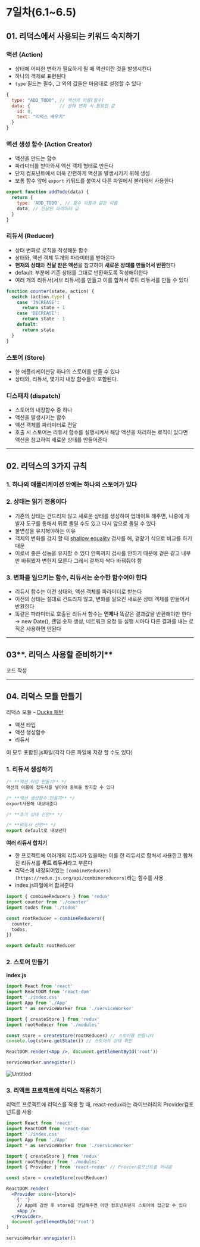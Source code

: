 # 7일차(6.1~6.5)

## 0**1. 리덕스에서 사용되는 키워드 숙지하기**

### 액션 (Action)

- 상태에 어떠한 변화가 필요하게 될 때 액션이란 것을 발생시킨다
- 하나의 객체로 표현된다
- `type` 필드는 필수, 그 외의 값들은 마음대로 설정할 수 있다

```jsx
{
  type: "ADD_TODO", // 액션의 이름(필수)
  data: {           // 상태 변화 시 필요한 값
    id: 0,
    text: "리덕스 배우기"
  }
}
```

### 액션 생성 함수 **(Action Creator)**

- 액션을 만드는 함수
- 파라미터를 받아와서 액션 객체 형태로 만든다
- 단지 컴포넌트에서 더욱 간편하게 액션을 발생시키기 위해 생성
- 보통 함수 앞에 `export` 키워드를 붙여서 다른 파일에서 불러와서 사용한다

```jsx
export function addTodo(data) {
  return {
    type: 'ADD_TODO', // 함수 이름과 같은 이름
    data, // 전달된 파라미터 값
  }
}
```

### **리듀서 (Reducer)**

- 상태 변화로 로직을 작성해둔 함수
- 상태와, 액션 객체 두개의 파라미터를 받아온다
- **현재의 상태**와 **전달 받은 액션**을 참고하여 **새로운 상태를 만들어서 반환**한다
- default: 부분에 기존 상태를 그대로 반환하도록 작성해야한다
- 여러 개의 리듀서(서브 리듀서)를 만들고 이를 합쳐서 루트 리듀서를 만들 수 있다

```jsx
function counter(state, action) {
  switch (action.type) {
    case 'INCREASE':
      return state + 1
    case 'DECREASE':
      return state - 1
    default:
      return state
  }
}
```

### **스토어 (Store)**

- 한 애플리케이션당 하나의 스토어를 만들 수 있다
- 상태와, 리듀서, 몇가지 내장 함수들이 포함된다.

### **디스패치 (dispatch)**

- 스토어의 내장함수 중 하나
- 액션을 발생시키는 함수
- 액션 객체를 파라미터로 전달
- 호출 시 스토어는 리듀서 함수를 실행시켜서 해당 액션을 처리하는 로직이 있다면 액션을 참고하여 새로운 상태를 만들어준다

---

## 0**2. 리덕스의 3가지 규칙**

### 1. **하나의 애플리케이션 안에는 하나의 스토어가 있다**

### 2. 상태는 읽기 전용이다

- 기존의 상태는 건드리지 않고 새로운 상태를 생성하여 업데이트 해주면,
  나중에 개발자 도구를 통해서 뒤로 돌릴 수도 있고 다시 앞으로 돌릴 수 있다
- 불변성을 유지해야하는 이유
- 객체의 변화를 감지 할 때 [shallow equality](https://redux.js.org/docs/faq/ImmutableData.html#how-redux-uses-shallow-checking) 검사를 해, 겉핥기 식으로 비교를 하기 때문
- 이로써 좋은 성능을 유지할 수 있다
  안쪽까지 검사를 안하기 때문에 겉은 같고 내부만 바꿔봤자 변한지 모른다
  그래서 겉까지 싹다 바꿔줘야 함

### **3. 변화를 일으키는 함수, 리듀서는 순수한 함수여야 한다**

- 리듀서 함수는 이전 상태와, 액션 객체를 파라미터로 받는다
- 이전의 상태는 절대로 건드리지 않고, 변화를 일으킨 새로운 상태 객체를 만들어서 반환한다
- 똑같은 파라미터로 호출된 리듀서 함수는 **언제나** 똑같은 결과값을 반환해야만 한다
  → new Date(), 랜덤 숫자 생성, 네트워크 요청 등 실행 시마다 다른 결과를 내는 로직은 사용하면 안된다

---

## 03**. 리덕스 사용할 준비하기**

코드 작성

---

## 0**4. 리덕스 모듈 만들기**

리덕스 모듈 - [Ducks 패턴](https://github.com/erikras/ducks-modular-redux)

- 액션 타입
- 액션 생성함수
- 리듀서

이 모두 포함된 js파일(각각 다른 파일에 저장 할 수도 있다)

### 1. **리듀서 생성하기**

```jsx
/* **액션 타입 만들기** */
액션의 이름에 접두사를 넣어야 중복을 방지할 수 있다

/* **액션 생성함수 만들기** */
export사용해 내보내준다

/* **초기 상태 선언** */

/* **리듀서 선언** */
export default로 내보낸다
```

**여러 리듀서 합치기**

- 한 프로젝트에 여러개의 리듀서가 있을때는 이를 한 리듀서로 합쳐서 사용한고 합쳐진 리듀서를 **루트 리듀서**라고 부른다
- 리덕스에 내장되어있는 `[combineReducers](https://redux.js.org/api/combinereducers)`라는 함수를 사용
- index.js파일에서 합쳐준다

```jsx
import { combineReducers } from 'redux'
import counter from './counter'
import todos from './todos'

const rootReducer = combineReducers({
  counter,
  todos,
})

export default rootReducer
```

### 2. 스토어 만들기

**index.js**

```jsx
import React from 'react'
import ReactDOM from 'react-dom'
import './index.css'
import App from './App'
import * as serviceWorker from './serviceWorker'

import { createStore } from 'redux'
import rootReducer from './modules'

const store = createStore(rootReducer) // 스토어를 만듭니다
console.log(store.getState()) // 스토어의 상태 확인

ReactDOM.render(<App />, document.getElementById('root'))

serviceWorker.unregister()
```

![Untitled](<7%E1%84%8B%E1%85%B5%E1%86%AF%E1%84%8E%E1%85%A1(6%201~6%205)%20c0cd8fabe7774afcbeeaa4e76fc1b7fd/Untitled.png>)

### 3. **리액트 프로젝트에 리덕스 적용하기**

리액트 프로젝트에 리덕스를 적용 할 때, react-redux라는 라이브러리의 Provider컴포넌트를 사용

```jsx
import React from 'react'
import ReactDOM from 'react-dom'
import './index.css'
import App from './App'
import * as serviceWorker from './serviceWorker'

import { createStore } from 'redux'
import rootReducer from './modules'
import { Provider } from 'react-redux' // Provier컴포넌트를 꺼내옴

const store = createStore(rootReducer)

ReactDOM.render(
  <Provider store={store}>
    {' '}
    // App에 감싼 후 store를 전달해주면 어떤 컴포넌트던지 스토어에 접근할 수 있다
    <App />
  </Provider>,
  document.getElementById('root')
)

serviceWorker.unregister()
```
